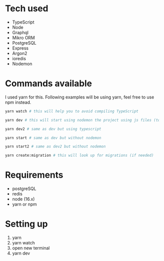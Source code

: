 # Tech used

- TypeScript
- Node
- Graphql
- Mikro ORM
- PostgreSQL
- Express
- Argon2
- ioredis
- Nodemon

# Commands available

I used yarn for this. Following examples will be using yarn, feel free to use npm instead. <br>

```bash
yarn watch # this will help you to avoid compiling TypeScript
```

```bash
yarn dev # this will start using nodemon the project using js files (to keep as close as prod)
```

```bash
yarn dev2 # same as dev but using typescript
```

```bash
yarn start # same as dev but without nodemon
```

```bash
yarn start2 # same as dev2 but without nodemon
```

```bash
yarn create:migration # this will look up for migrations (if needed)
```

# Requirements

- postgreSQL
- redis
- node (16.x)
- yarn or npm

# Setting up

1. yarn
2. yarn watch
3. open new terminal
4. yarn dev
